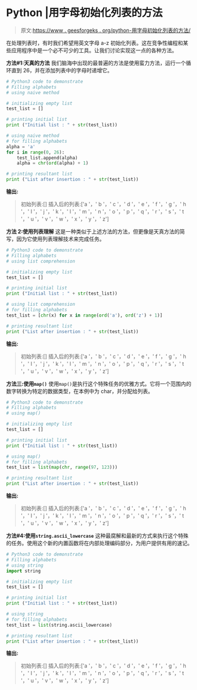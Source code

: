 # Python |用字母初始化列表的方法

> 原文:[https://www . geesforgeks . org/python-用字母初始化列表的方法/](https://www.geeksforgeeks.org/python-ways-to-initialize-list-with-alphabets/)

在处理列表时，有时我们希望用英文字母 a-z 初始化列表。这在竞争性编程和某些应用程序中是一个必不可少的工具。让我们讨论实现这一点的各种方法。

**方法#1:天真的方法**
我们脑海中出现的最普遍的方法是使用蛮力方法，运行一个循环直到 26，并在添加列表中的字母时递增它。

```py
# Python3 code to demonstrate 
# Filling alphabets
# using naive method 

# initializing empty list 
test_list = []

# printing initial list 
print ("Initial list : " + str(test_list))

# using naive method
# for filling alphabets
alpha = 'a'
for i in range(0, 26):
    test_list.append(alpha)
    alpha = chr(ord(alpha) + 1) 

# printing resultant list 
print ("List after insertion : " + str(test_list))
```

**输出:**

> 初始列表:[]
> 插入后的列表:['a '，' b '，' c '，' d '，' e '，' f '，' g '，' h '，' I '，' j '，' k '，' l '，' m '，' n '，' o '，' p '，' q '，' r '，' s '，' t '，' u '，' v '，' w '，' x '，' y '，' z']

**方法 2:使用列表理解**
这是一种类似于上述方法的方法，但更像是天真方法的简写，因为它使用列表理解技术来完成任务。

```py
# Python3 code to demonstrate 
# Filling alphabets
# using list comprehension

# initializing empty list 
test_list = []

# printing initial list 
print ("Initial list : " + str(test_list))

# using list comprehension
# for filling alphabets
test_list = [chr(x) for x in range(ord('a'), ord('z') + 1)]

# printing resultant list 
print ("List after insertion : " + str(test_list))
```

**输出:**

> 初始列表:[]
> 插入后的列表:['a '，' b '，' c '，' d '，' e '，' f '，' g '，' h '，' I '，' j '，' k '，' l '，' m '，' n '，' o '，' p '，' q '，' r '，' s '，' t '，' u '，' v '，' w '，' x '，' y '，' z']

**方法三:使用`map()`**
使用`map()`是执行这个特殊任务的优雅方式。它将一个范围内的数字转换为特定的数据类型，在本例中为 char，并分配给列表。

```py
# Python3 code to demonstrate 
# Filling alphabets
# using map()

# initializing empty list 
test_list = []

# printing initial list 
print ("Initial list : " + str(test_list))

# using map()
# for filling alphabets
test_list = list(map(chr, range(97, 123)))

# printing resultant list 
print ("List after insertion : " + str(test_list))
```

**输出:**

> 初始列表:[]
> 插入后的列表:['a '，' b '，' c '，' d '，' e '，' f '，' g '，' h '，' I '，' j '，' k '，' l '，' m '，' n '，' o '，' p '，' q '，' r '，' s '，' t '，' u '，' v '，' w '，' x '，' y '，' z']

**方法#4:使用`string.ascii_lowercase`**
这种最腐解和最新的方式来执行这个特殊的任务。使用这个新的内置函数将在内部处理编码部分，为用户提供有用的速记。

```py
# Python3 code to demonstrate 
# Filling alphabets
# using string
import string

# initializing empty list 
test_list = []

# printing initial list 
print ("Initial list : " + str(test_list))

# using string 
# for filling alphabets
test_list = list(string.ascii_lowercase)

# printing resultant list 
print ("List after insertion : " + str(test_list))
```

**输出:**

> 初始列表:[]
> 插入后的列表:['a '，' b '，' c '，' d '，' e '，' f '，' g '，' h '，' I '，' j '，' k '，' l '，' m '，' n '，' o '，' p '，' q '，' r '，' s '，' t '，' u '，' v '，' w '，' x '，' y '，' z']